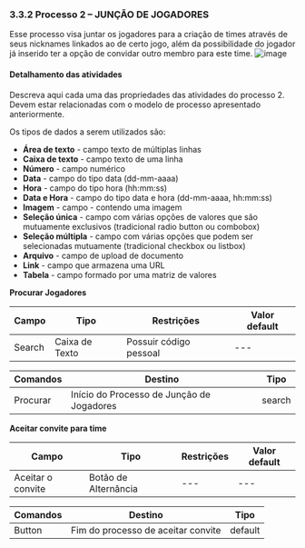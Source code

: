### 3.3.2 Processo 2 – JUNÇÃO DE JOGADORES 

Esse processo visa juntar os jogadores para a criação de times através de seus nicknames linkados ao de certo jogo, além da possibilidade do jogador já inserido ter a opção de convidar outro membro para este time. 
![image](https://github.com/ICEI-PUC-Minas-PPLES-TI/plf-es-2023-2-ti2-1381100-gamersync/assets/125492933/7213cc71-546c-4844-b39d-c48cd7f690e6)


#### Detalhamento das atividades

Descreva aqui cada uma das propriedades das atividades do processo 2. 
Devem estar relacionadas com o modelo de processo apresentado anteriormente.

Os tipos de dados a serem utilizados são:

* **Área de texto** - campo texto de múltiplas linhas
* **Caixa de texto** - campo texto de uma linha
* **Número** - campo numérico
* **Data** - campo do tipo data (dd-mm-aaaa)
* **Hora** - campo do tipo hora (hh:mm:ss)
* **Data e Hora** - campo do tipo data e hora (dd-mm-aaaa, hh:mm:ss)
* **Imagem** - campo - contendo uma imagem
* **Seleção única** - campo com várias opções de valores que são mutuamente exclusivos (tradicional radio button ou combobox)
* **Seleção múltipla** - campo com várias opções que podem ser selecionadas mutuamente (tradicional checkbox ou listbox)
* **Arquivo** - campo de upload de documento
* **Link** - campo que armazena uma URL
* **Tabela** - campo formado por uma matriz de valores

**Procurar Jogadores**

| **Campo**       | **Tipo**         | **Restrições** | **Valor default** |
| ---             | ---              | ---            | ---               |
| Search        | Caixa de Texto   |Possuir código pessoal |  ---              |

| **Comandos**         |  **Destino**                   | **Tipo** |
| ---                  | ---                            | ---               |
| Procurar               | Início do Processo de Junção de Jogadores             | search           |


**Aceitar convite para time**

| **Campo**       | **Tipo**         | **Restrições** | **Valor default** |
| ---             | ---              | ---            | ---               |
| Aceitar o convite |  Botão de Alternância  |  ---           |   ---                |

| **Comandos**         |  **Destino**                   | **Tipo**          |
| ---                  | ---                            | ---               |
| Button |  Fim do processo de aceitar convite | default |

